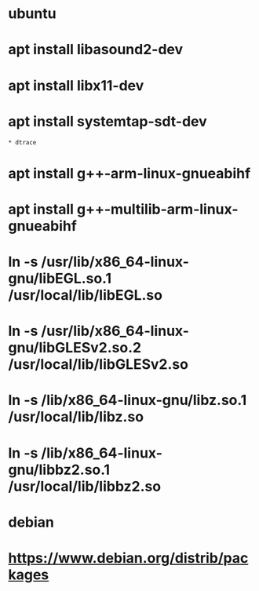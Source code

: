 
ubuntu
===========
# apt install libasound2-dev
# apt install libx11-dev
# apt install systemtap-sdt-dev
	* dtrace
# apt install g++-arm-linux-gnueabihf
# apt install g++-multilib-arm-linux-gnueabihf
# ln -s /usr/lib/x86_64-linux-gnu/libEGL.so.1 /usr/local/lib/libEGL.so
# ln -s /usr/lib/x86_64-linux-gnu/libGLESv2.so.2 /usr/local/lib/libGLESv2.so
# ln -s /lib/x86_64-linux-gnu/libz.so.1 /usr/local/lib/libz.so
# ln -s /lib/x86_64-linux-gnu/libbz2.so.1 /usr/local/lib/libbz2.so

debian
===========

# https://www.debian.org/distrib/packages
